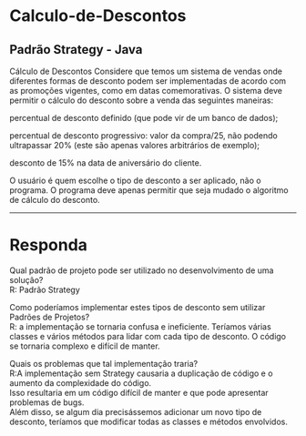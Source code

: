 # Calculo-de-Descontos
## Padrão Strategy - Java


Cálculo de Descontos
Considere que temos um sistema de vendas onde diferentes formas de desconto podem ser implementadas de acordo com as promoções vigentes, como em datas comemorativas. O sistema deve permitir o cálculo do desconto sobre a venda das seguintes maneiras:

percentual de desconto definido (que pode vir de um banco de dados);

percentual de desconto progressivo: valor da compra/25, não podendo ultrapassar 20% (este são apenas valores arbitrários de exemplo);

desconto de 15% na data de aniversário do cliente.

O usuário é quem escolhe o tipo de desconto a ser aplicado, não o programa. O programa deve apenas permitir que seja mudado o algoritmo de cálculo do desconto.

------------------------------------------------------------------------------------

# Responda
Qual padrão de projeto pode ser utilizado no desenvolvimento de uma solução?<br>
R: Padrão Strategy

Como poderíamos implementar estes tipos de desconto sem utilizar Padrões de Projetos?<br>
R: a implementação se tornaria confusa e ineficiente. Teríamos várias classes e vários métodos para lidar com cada tipo de desconto. O código se tornaria complexo e difícil de manter.<br>

Quais os problemas que tal implementação traria?<br>
R:A implementação sem Strategy causaria a duplicação de código e o aumento da complexidade do código.<br> 
Isso resultaria em um código difícil de manter e que pode apresentar problemas de bugs. <br>
Além disso, se algum dia precisássemos adicionar um novo tipo de desconto, teríamos que modificar todas as classes e métodos envolvidos.
